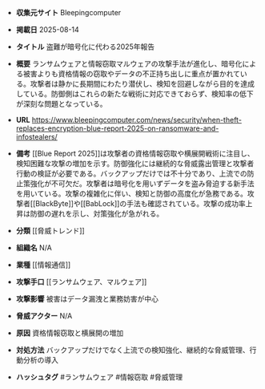 - **収集元サイト**
Bleepingcomputer

- **掲載日**
2025-08-14

- **タイトル**
盗難が暗号化に代わる2025年報告

- **概要**
ランサムウェアと情報窃取マルウェアの攻撃手法が進化し、暗号化による被害よりも資格情報の窃取やデータの不正持ち出しに重点が置かれている。攻撃者は静かに長期間にわたり潜伏し、検知を回避しながら目的を達成している。防御側はこれらの新たな戦術に対応できておらず、検知率の低下が深刻な問題となっている。

- **URL**
https://www.bleepingcomputer.com/news/security/when-theft-replaces-encryption-blue-report-2025-on-ransomware-and-infostealers/

- **備考**
[[Blue Report 2025]]は攻撃者の資格情報窃取や横展開戦術に注目し、検知困難な攻撃の増加を示す。防御強化には継続的な脅威露出管理と攻撃者行動の検証が必要である。バックアップだけでは不十分であり、上流での防止策強化が不可欠だ。攻撃者は暗号化を用いずデータを盗み脅迫する新手法を用いている。攻撃の複雑化に伴い、検知と防御の高度化が急務である。攻撃者[[BlackByte]]や[[BabLock]]の手法も確認されている。攻撃の成功率上昇は防御の遅れを示し、対策強化が急がれる。

- **分類**
[[脅威トレンド]]

- **組織名**
N/A

- **業種**
[[情報通信]]

- **攻撃手口**
[[ランサムウェア、マルウェア]]

- **攻撃影響**
被害はデータ漏洩と業務妨害が中心

- **脅威アクター**
N/A

- **原因**
資格情報窃取と横展開の増加

- **対処方法**
バックアップだけでなく上流での検知強化、継続的な脅威管理、行動分析の導入

- **ハッシュタグ**
#ランサムウェア #情報窃取 #脅威管理
